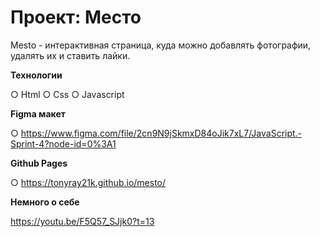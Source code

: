 # Проект: Место

Mesto - интерактивная страница, куда можно добавлять фотографии, удалять их и ставить лайки.

**Технологии**

○ Html 
○ Css
○ Javascript

**Figma макет**

○ https://www.figma.com/file/2cn9N9jSkmxD84oJik7xL7/JavaScript.-Sprint-4?node-id=0%3A1

**Github Pages**

○ https://tonyray21k.github.io/mesto/

**Немного о себе**

https://youtu.be/F5Q57_SJjk0?t=13
